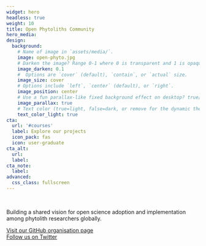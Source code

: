 ```yaml
---
widget: hero
headless: true
weight: 10
title: Open Phytoliths Community
hero_media: 
design:
  background:
    # Name of image in `assets/media/`.
    image: open-phyto.jpg
    # Darken the image? Range 0-1 where 0 is transparent and 1 is opaque.
    image_darken: 0.1
    #  Options are `cover` (default), `contain`, or `actual` size.
    image_size: cover
    # Options include `left`, `center` (default), or `right`.
    image_position: center
    # Use a fun parallax-like fixed background effect on desktop? true/false
    image_parallax: true
    # Text color (true=light, false=dark, or remove for the dynamic theme color).
    text_color_light: true
cta:
  url: '#courses'
  label: Explore our projects
  icon_pack: fas
  icon: user-graduate
cta_alt:
  url:
  label:
cta_note:
  label:
advanced:
  css_class: fullscreen
---
```


<br>

Building a shared vision for open science adoption and implementation among phytolith researchers globally. 

<a class="github-button" href="https://github.com/open-phytoliths" data-icon="octicon-star" data-size="large" aria-label="Visit our GitHub organisation page">Visit our GitHub organisation page</a><br><a class="github-button" href="https://twitter.com/open_phytoliths" data-icon="octicon-star" data-size="large" aria-label="Follow us on Twitter">Follow us on Twitter</a><script async defer src="https://buttons.github.io/buttons.js"></script>

